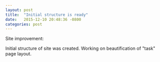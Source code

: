 ```yaml
---
layout: post
title:  "Initial structure is ready"
date:   2015-12-10 20:48:36 -0800
categories: post
---
```

Site improvement:

Initial structure of site was created.
Working on beautification of "task" page layout.



